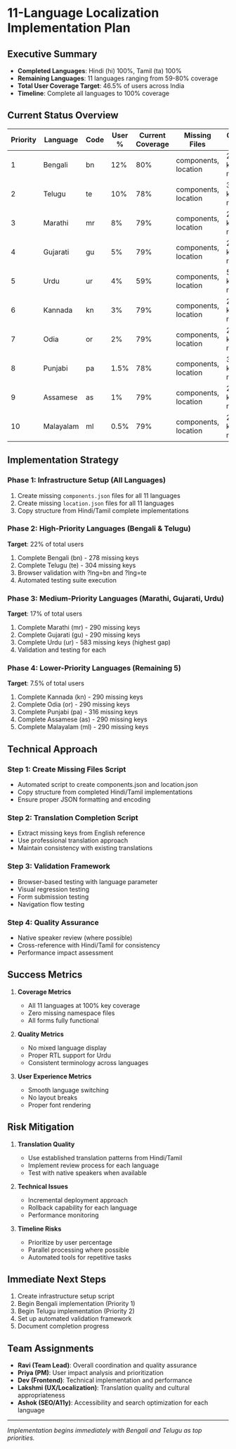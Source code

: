 # 11-Language Localization Implementation Plan

## Executive Summary
- **Completed Languages**: Hindi (hi) 100%, Tamil (ta) 100%
- **Remaining Languages**: 11 languages ranging from 59-80% coverage
- **Total User Coverage Target**: 46.5% of users across India
- **Timeline**: Complete all languages to 100% coverage

## Current Status Overview

| Priority | Language | Code | User % | Current Coverage | Missing Files | Critical Gaps |
|----------|----------|------|--------|-----------------|---------------|---------------|
| 1 | Bengali | bn | 12% | 80% | components, location | 278 keys missing |
| 2 | Telugu | te | 10% | 78% | components, location | 304 keys missing |
| 3 | Marathi | mr | 8% | 79% | components, location | 290 keys missing |
| 4 | Gujarati | gu | 5% | 79% | components, location | 290 keys missing |
| 5 | Urdu | ur | 4% | 59% | components, location | 583 keys missing |
| 6 | Kannada | kn | 3% | 79% | components, location | 290 keys missing |
| 7 | Odia | or | 2% | 79% | components, location | 290 keys missing |
| 8 | Punjabi | pa | 1.5% | 78% | components, location | 316 keys missing |
| 9 | Assamese | as | 1% | 79% | components, location | 290 keys missing |
| 10 | Malayalam | ml | 0.5% | 79% | components, location | 290 keys missing |

## Implementation Strategy

### Phase 1: Infrastructure Setup (All Languages)
1. Create missing `components.json` files for all 11 languages
2. Create missing `location.json` files for all 11 languages
3. Copy structure from Hindi/Tamil complete implementations

### Phase 2: High-Priority Languages (Bengali & Telugu)
**Target**: 22% of total users
1. Complete Bengali (bn) - 278 missing keys
2. Complete Telugu (te) - 304 missing keys
3. Browser validation with ?lng=bn and ?lng=te
4. Automated testing suite execution

### Phase 3: Medium-Priority Languages (Marathi, Gujarati, Urdu)
**Target**: 17% of total users
1. Complete Marathi (mr) - 290 missing keys
2. Complete Gujarati (gu) - 290 missing keys
3. Complete Urdu (ur) - 583 missing keys (highest gap)
4. Validation and testing for each

### Phase 4: Lower-Priority Languages (Remaining 5)
**Target**: 7.5% of total users
1. Complete Kannada (kn) - 290 missing keys
2. Complete Odia (or) - 290 missing keys
3. Complete Punjabi (pa) - 316 missing keys
4. Complete Assamese (as) - 290 missing keys
5. Complete Malayalam (ml) - 290 missing keys

## Technical Approach

### Step 1: Create Missing Files Script
- Automated script to create components.json and location.json
- Copy structure from completed Hindi/Tamil implementations
- Ensure proper JSON formatting and encoding

### Step 2: Translation Completion Script
- Extract missing keys from English reference
- Use professional translation approach
- Maintain consistency with existing translations

### Step 3: Validation Framework
- Browser-based testing with language parameter
- Visual regression testing
- Form submission testing
- Navigation flow testing

### Step 4: Quality Assurance
- Native speaker review (where possible)
- Cross-reference with Hindi/Tamil for consistency
- Performance impact assessment

## Success Metrics

1. **Coverage Metrics**
   - All 11 languages at 100% key coverage
   - Zero missing namespace files
   - All forms fully functional

2. **Quality Metrics**
   - No mixed language display
   - Proper RTL support for Urdu
   - Consistent terminology across languages

3. **User Experience Metrics**
   - Smooth language switching
   - No layout breaks
   - Proper font rendering

## Risk Mitigation

1. **Translation Quality**
   - Use established translation patterns from Hindi/Tamil
   - Implement review process for each language
   - Test with native speakers when available

2. **Technical Issues**
   - Incremental deployment approach
   - Rollback capability for each language
   - Performance monitoring

3. **Timeline Risks**
   - Prioritize by user percentage
   - Parallel processing where possible
   - Automated tools for repetitive tasks

## Immediate Next Steps

1. Create infrastructure setup script
2. Begin Bengali implementation (Priority 1)
3. Begin Telugu implementation (Priority 2)
4. Set up automated validation framework
5. Document completion progress

## Team Assignments

- **Ravi (Team Lead)**: Overall coordination and quality assurance
- **Priya (PM)**: User impact analysis and prioritization
- **Dev (Frontend)**: Technical implementation and performance
- **Lakshmi (UX/Localization)**: Translation quality and cultural appropriateness
- **Ashok (SEO/A11y)**: Accessibility and search optimization for each language

---

*Implementation begins immediately with Bengali and Telugu as top priorities.*